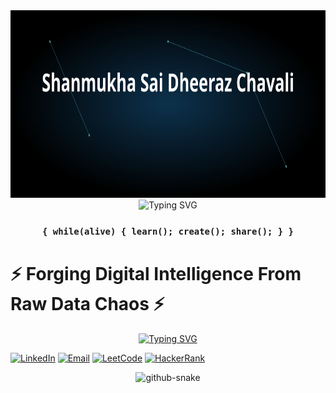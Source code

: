 <div align="center">
  <img src="https://raw.githubusercontent.com/dheeraz07/dheeraz07/main/assets/header-animation-dynamic.svg" width="800" height="300" alt="Shanmukha Sai Dheeraz Chavali - Data Scientist">
</div>

<div align="center">
  <img src="https://readme-typing-svg.herokuapp.com?font=Montserrat&weight=600&size=22&duration=3000&pause=1000&color=39C4FF&center=true&vCenter=true&random=false&width=600&height=45&lines=Building+intelligent+data+systems;Transforming+insights+into+impact;Machine+learning+solutions+for+real-world+problems" alt="Typing SVG" />
</div>

<div align="center">
  <h3>
    <code>{ while(alive) { learn(); create(); share(); } }</code>
  </h3>
</div>

# ⚡ Forging Digital Intelligence From Raw Data Chaos ⚡

<div align="center">
  <a href="https://github.com/dheeraz07">
    <img src="https://readme-typing-svg.herokuapp.com?font=Fira+Code&duration=3000&pause=1000&color=0CE82B&center=true&vCenter=true&multiline=true&random=false&width=800&height=100&lines=Data+is+my+canvas%2C+algorithms+my+brushes%2C+and+AI+my+masterpiece;Transforming+the+invisible+threads+of+data+into+digital+intelligence;Where+others+see+random+noise%2C+I+orchestrate+data+symphonies" alt="Typing SVG" />
  </a>
</div>

[![LinkedIn](https://img.shields.io/badge/LinkedIn-Connect-blue?style=flat&logo=linkedin)](https://www.linkedin.com/in/dheerazchavali/)
[![Email](https://img.shields.io/badge/Email-Contact-red?style=flat&logo=gmail)](mailto:dheerazchavali@gmail.com)
[![LeetCode](https://img.shields.io/badge/LeetCode-Profile-orange?style=flat&logo=leetcode)](https://leetcode.com/Dheeraz7/)
[![HackerRank](https://img.shields.io/badge/HackerRank-Profile-green?style=flat&logo=hackerrank)](https://www.hackerrank.com/dheerazchavali)

<!-- Snake Animation -->
<div align="center">
  <picture>
    <source media="(prefers-color-scheme: dark)" srcset="https://raw.githubusercontent.com/dheeraz07/dheeraz07/output/github-contribution-grid-snake-dark.svg" />
    <source media="(prefers-color-scheme: light)" srcset="https://raw.githubusercontent.com/dheeraz07/dheeraz07/output/github-contribution-grid-snake.svg" />
    <img alt="github-snake" src="https://raw.githubusercontent.com/dheeraz07/dheeraz07/output/github-contribution-grid-snake.svg" />
  </picture>
</div>

<!-- Rest of your existing README content -->